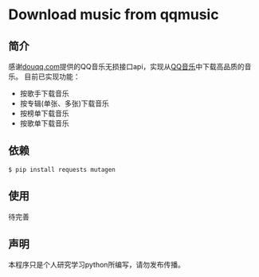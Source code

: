 # Download music from qqmusic

## 简介
感谢[douqq.com](http://www.douqq.com)提供的QQ音乐无损接口api，实现从[QQ音乐](https://y.qq.com/)中下载高品质的音乐。
目前已实现功能：
- 按歌手下载音乐
- 按专辑(单张、多张)下载音乐
- 按榜单下载音乐
- 按歌单下载音乐

## 依赖
```
$ pip install requests mutagen
```

## 使用
待完善

## 声明
本程序只是个人研究学习python所编写，请勿发布传播。
